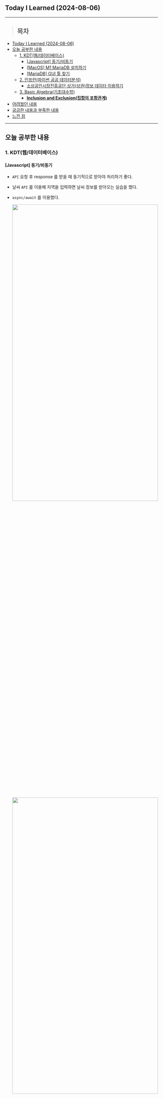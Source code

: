 ## Today I Learned (2024-08-06)
---
> ## 목차
- [Today I Learned (2024-08-06)](#today-i-learned-2024-08-06)
- [오늘 공부한 내용](#오늘-공부한-내용)
  - [1. KDT(웹/데이터베이스)](#1-kdt웹데이터베이스)
    - [\[Javascript\] 동기/비동기](#javascript-동기비동기)
    - [\[MacOS\] M1 MariaDB 설치하기](#macos-m1-mariadb-설치하기)
    - [\[MariaDB\] GUI 툴 찾기](#mariadb-gui-툴-찾기)
  - [2. 인프런(파이썬 공공 데이터분석)](#2-인프런파이썬-공공-데이터분석)
    - [소상공인시장진흥공단 상가(상권)정보 데이터 이용하기](#소상공인시장진흥공단-상가상권정보-데이터-이용하기)
  - [3. Basic Algebra(기초대수학)](#3-basic-algebra기초대수학)
    - [**Inclusion and Exclusion(집합의 포함관계)**](#inclusion-and-exclusion집합의-포함관계)
- [어려웠던 내용](#어려웠던-내용)
- [궁금한 내용과 부족한 내용](#궁금한-내용과-부족한-내용)
- [느낀 점](#느낀-점)
---

## 오늘 공부한 내용
### 1. KDT(웹/데이터베이스)
#### [Javascript] 동기/비동기
- `API` 요청 후 response 를 받을 때 동기적으로 받아야 처리하기 좋다.
- 날씨 `API` 를 이용해 지역을 입력하면 날씨 정보를 받아오는 실습을 했다.
- `async/await` 를 이용했다.
  
  <img src="https://github.com/online5880/TIL/blob/main/Images/2024_08_06/weather_01.png?raw=true" width="100%" height="50%"/>
  <img src="https://github.com/online5880/TIL/blob/main/Images/2024_08_06/weather_02.png?raw=true" width="100%" height="50%"/>
  <img src="https://github.com/online5880/TIL/blob/main/Images/2024_08_06/weather_03.png?raw=true" width="100%" height="50%"/>
  
#### [MacOS] M1 MariaDB 설치하기
- 우선, `mariadb` 는 `windows` , `linux` ,`source` 만 존재하고 맥용은 존재하지 않는다.
- <img src="https://github.com/online5880/TIL/blob/main/Images/2024_08_06/mariadb_01.png?raw=true" width="100%" height="50%"/>
- 맥에서 `mariadb` 를 설치하기 위해서는 공식 홈페이지의 문서를 보면 된다. [[mariadb-brew-install]](https://mariadb.com/kb/ko/installing-mariadb-on-macos-using-homebrew/)
  - `homebrew`를 이용한다.
  
#### [MariaDB] GUI 툴 찾기
- **맥에서는 `mariadb` gui 를 공식적으로 지원해주지 않기 때문에 데이터베이스만 설치하고 별도의 gui db 툴을 연결 시켜줘야 한다.**
  - [Sequel Pro](https://sequelpro.com/)
    - 업데이트가 멈췄다고해서 패스
  - [Sequel Ace](https://apps.apple.com/kr/app/sequel-ace/id1518036000?mt=12)
    - `애플스토어에 있기 때문에 채택`
    - 먼저 `sequel pro` 를 설치하고 제거 후, 이걸 설치했다.
    - 하지만, 설치하고 DB 연결하는게 어려웠다.  [참고사이트](https://leading-engineer.tistory.com/32)
    - <img src="https://github.com/online5880/TIL/blob/main/Images/2024_08_06/sequel.png?raw=true" width="100%" height="50%"/>
  - [DBeaver Community](https://dbeaver.io/download/)
    - `Sequel` 를 접하고 이걸 접해서 그런가 뭔가 모르게 불편해서 패스
    - 하지만 맥 호환이 잘되고 유명하기 때문에 추후 써볼 것 같다.
---
### 2. 인프런(파이썬 공공 데이터분석)
#### 소상공인시장진흥공단 상가(상권)정보 데이터 이용하기
- 강남구의 상권업종대분류
- 구별 음식점 업종 비교
- 구별 학원 수 비교
  - 입시/교과학원 비교
    - 강남구가 압도적으로 많다.
    - <img src="https://github.com/online5880/TIL/blob/main/Images/2024_08_06/barh.png?raw=true" width="100%" height="50%"/>
---
### 3. Basic Algebra(기초대수학)
#### **Inclusion and Exclusion(집합의 포함관계)**
- 원소들은 어떤 집합에 포함될 수도, 포함되지 않을 수도 있다.
- **Equal set(동일 집합)**
  - 두 집합이 동일한 것.
  - 예시
  - A = {1, 2, 3} 과 B = {1, 2, 3}은 동일 집합 => A = B
  - A = {1, 2, 3} 과 B = {1, 2, 4}은 동일하지 않음 => A != B
- **Subset(부분 집합)**
  - 집합 A의 모든 원소가 집합 B에 포함될 때, A는 B의 subset이라 한다.
- **Superset(상위 집합)**
  - 집합 B의 모든 원소가 집합 A에 포함될 때, A는 B의 superset이라 한다.
- **Proper Subset(진부분집합)**
  - 집합 A, B에 대해 A가 B의 부분집합이면서 A와 B가 같지 않을 때.
- **Proper Superset(진상위집합)**
  - 집합 A, B에 대해 A가 B의 상위집합이지만 완전히 같지 않을 때
- **Power Set(멱집합)**
  - 집합 A의 모든 subset들의 집합
  - 즉, 주어진 집합의 모든 부분집합들의 집합을 말한다.
  - - <img src="https://github.com/online5880/TIL/blob/main/Images/2024_08_06/Superset.jpeg?raw=true" width="100%" height="50%"/>
- > Power set의 원소들은 `집합`
- > 공집합과 A는 멱집합의 원소
- > 멱집합의 원소들은 binary number로 인코딩이 가능하다 
---
## 어려웠던 내용
- mariadb 설치
- gui 연동(mariadb password 문제)
- 수학 용어들
---
## 궁금한 내용과 부족한 내용
- 다른 db들을 연결해서 사용봐야겠다.
---
## 느낀 점
- 맥에서 mariadb를 설치할 수 있지만 gui 를 지원안하는 것을 알고, 급하게 인터넷에서 방법을 찾아서 해결 할 수 있다.
- 많은 수학 용어들이 나오지만 솔직히 바로바로 외워지지는 않는다.
- 하다보면 될거다. 어차피 해야할거. 아자



